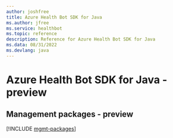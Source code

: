 ```yaml
---
author: joshfree
title: Azure Health Bot SDK for Java
ms.author: jfree
ms.service: healthbot
ms.topic: reference
description: Reference for Azure Health Bot SDK for Java
ms.data: 08/31/2022
ms.devlang: java
---
```

# Azure Health Bot SDK for Java - preview

## Management packages - preview
[!INCLUDE [mgmt-packages](health-bot-mgmt-index.md)]